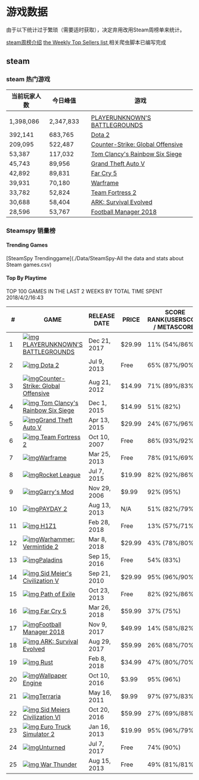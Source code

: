# 游戏数据

由于以下统计过于繁琐（需要适时获取），决定弃用改用Steam周榜单来统计。

[steam周榜介绍](http://store.steampowered.com/news/2559/)
[the Weekly Top Sellers list ](http://store.steampowered.com/feeds/weeklytopsellers.xml)
相关爬虫脚本已编写完成

## steam

### steam 热门游戏

| **当前玩家人数** | **今日峰值** |      | **游戏**                                                     |
| ---------------- | ------------ | :--- | ------------------------------------------------------------ |
|                  |              |      |                                                              |
| 1,398,086        | 2,347,833    |      | [PLAYERUNKNOWN'S BATTLEGROUNDS](http://store.steampowered.com/app/578080/PLAYERUNKNOWNS_BATTLEGROUNDS/) |
| 392,141          | 683,765      |      | [Dota 2](http://store.steampowered.com/app/570/Dota_2/)      |
| 209,095          | 522,487      |      | [Counter-Strike: Global Offensive](http://store.steampowered.com/app/730/CounterStrike_Global_Offensive/) |
| 53,387           | 117,032      |      | [Tom Clancy's Rainbow Six Siege](http://store.steampowered.com/app/359550/Tom_Clancys_Rainbow_Six_Siege/) |
| 45,743           | 89,956       |      | [Grand Theft Auto V](http://store.steampowered.com/app/271590/Grand_Theft_Auto_V/) |
| 42,892           | 89,831       |      | [Far Cry 5](http://store.steampowered.com/app/552520/Far_Cry_5/) |
| 39,931           | 70,180       |      | [Warframe](http://store.steampowered.com/app/230410/Warframe/) |
| 33,782           | 52,824       |      | [Team Fortress 2](http://store.steampowered.com/app/440/Team_Fortress_2/) |
| 30,688           | 58,404       |      | [ARK: Survival Evolved](http://store.steampowered.com/app/346110/ARK_Survival_Evolved/) |
| 28,596           | 53,767       |      | [Football Manager 2018](http://store.steampowered.com/app/624090/Football_Manager_2018/) |

### Steamspy 销量榜

#### Trending Games

[SteamSpy Trendinggame](./Data/SteamSpy-All the data and stats about Steam games.csv)

#### Top By Playtime

TOP 100 GAMES IN THE LAST 2 WEEKS BY TOTAL TIME SPENT  2018/4/2/16:43

| #    | GAME                                                         | RELEASE DATE | PRICE  | SCORE RANK(USERSCORE / METASCORE) | OWNERS               | PLAYERS             | PLAYTIME (MEDIAN) |
| ---- | ------------------------------------------------------------ | ------------ | ------ | --------------------------------- | -------------------- | ------------------- | ----------------- |
| 1    | [![img](http://cdn.akamai.steamstatic.com/steam/apps/578080/capsule_184x69.jpg)PLAYERUNKNOWN'S BATTLEGROUNDS](http://steamspy.com/app/578080) | Dec 21, 2017 | $29.99 | 11% (54%/86%)                     | 33,056,843 ±175,236  | 19,994,477 ±138,149 | 19:53 (12:21)     |
| 2    | [![img](http://cdn.akamai.steamstatic.com/steam/apps/570/capsule_184x69.jpg) Dota 2](http://steamspy.com/app/570) | Jul 9, 2013  | Free   | 65% (87%/90%)                     | 121,661,720 ±303,147 | 8,257,459 ±89,843   | 18:16 (09:24)     |
| 3    | [![img](http://cdn.akamai.steamstatic.com/steam/apps/730/capsule_184x69.jpg)Counter-Strike: Global Offensive](http://steamspy.com/app/730) | Aug 21, 2012 | $14.99 | 71% (89%/83%)                     | 41,408,043 ±194,391  | 9,744,841 ±97,454   | 12:00 (04:11)     |
| 4    | [![img](http://cdn.akamai.steamstatic.com/steam/apps/359550/capsule_184x69.jpg) Tom Clancy's Rainbow Six Siege](http://steamspy.com/app/359550) | Dec 1, 2015  | $14.99 | 51% (82%)                         | 4,894,492 ±69,402    | 1,991,917 ±44,402   | 13:22 (06:00)     |
| 5    | [![img](http://cdn.akamai.steamstatic.com/steam/apps/271590/capsule_184x69.jpg)Grand Theft Auto V](http://steamspy.com/app/271590) | Apr 13, 2015 | $29.99 | 24% (67%/96%)                     | 10,077,217 ±99,069   | 1,868,055 ±43,005   | 08:24 (02:39)     |
| 6    | [![img](http://cdn.akamai.steamstatic.com/steam/apps/440/capsule_184x69.jpg) Team Fortress 2](http://steamspy.com/app/440) | Oct 10, 2007 | Free   | 86% (93%/92%)                     | 44,600,408 ±201,053  | 1,394,939 ±37,179   | 09:51 (02:40)     |
| 7    | [![img](http://cdn.akamai.steamstatic.com/steam/apps/230410/capsule_184x69.jpg)Warframe](http://steamspy.com/app/230410) | Mar 25, 2013 | Free   | 78% (91%/69%)                     | 21,642,074 ±143,485  | 1,027,768 ±31,925   | 17:19 (04:16)     |
| 8    | [![img](http://cdn.akamai.steamstatic.com/steam/apps/252950/capsule_184x69.jpg)Rocket League](http://steamspy.com/app/252950) | Jul 7, 2015  | $19.99 | 82% (92%/86%)                     | 6,924,321 ±82,381    | 1,330,282 ±36,310   | 08:11 (03:35)     |
| 9    | [![img](http://cdn.akamai.steamstatic.com/steam/apps/4000/capsule_184x69.jpg)Garry's Mod](http://steamspy.com/app/4000) | Nov 29, 2006 | $9.99  | 92% (95%)                         | 14,904,195 ±119,896  | 985,702 ±31,266     | 08:41 (01:55)     |
| 10   | [![img](http://cdn.akamai.steamstatic.com/steam/apps/218620/capsule_184x69.jpg)PAYDAY 2](http://steamspy.com/app/218620) | Aug 13, 2013 | N/A    | 51% (82%/79%)                     | 16,041,543 ±124,243  | 784,978 ±27,907     | 14:08 (09:09)     |
| 11   | [![img](http://cdn.akamai.steamstatic.com/steam/apps/433850/capsule_184x69.jpg) H1Z1](http://steamspy.com/app/433850) | Feb 28, 2018 | Free   | 13% (57%/71%)                     | 12,015,123 ±107,965  | 1,849,359 ±42,790   | 02:17 (00:24)     |
| 12   | [![img](http://cdn.akamai.steamstatic.com/steam/apps/552500/capsule_184x69.jpg)Warhammer: Vermintide 2](http://steamspy.com/app/552500) | Mar 8, 2018  | $29.99 | 43% (78%/80%)                     | 832,238 ±28,733      | 649,950 ±25,397     | 14:45 (08:03)     |
| 13   | [![img](http://cdn.akamai.steamstatic.com/steam/apps/444090/capsule_184x69.jpg)Paladins](http://steamspy.com/app/444090) | Sep 15, 2016 | Free   | 54% (83%)                         | 16,967,261 ±127,657  | 890,663 ±29,723     | 06:39 (01:39)     |
| 14   | [![img](http://cdn.akamai.steamstatic.com/steam/apps/8930/capsule_184x69.jpg) Sid Meier's Civilization V](http://steamspy.com/app/8930) | Sep 21, 2010 | $29.99 | 95% (96%/90%)                     | 10,645,631 ±101,767  | 610,740 ±24,620     | 14:10 (05:40)     |
| 15   | [![img](http://cdn.akamai.steamstatic.com/steam/apps/238960/capsule_184x69.jpg) Path of Exile](http://steamspy.com/app/238960) | Oct 23, 2013 | Free   | 82% (92%/86%)                     | 9,255,885 ±95,024    | 430,271 ±20,668     | 25:57 (08:00)     |
| 16   | [![img](http://cdn.akamai.steamstatic.com/steam/apps/552520/capsule_184x69.jpg) Far Cry 5](http://steamspy.com/app/552520) | Mar 26, 2018 | $59.99 | 37% (75%)                         | 542,967 ±23,215      | 504,796 ±22,385     | 12:49 (10:15)     |
| 17   | [![img](http://cdn.akamai.steamstatic.com/steam/apps/624090/capsule_184x69.jpg)Football Manager 2018](http://steamspy.com/app/624090) | Nov 9, 2017  | $49.99 | 14% (58%/82%)                     | 721,879 ±26,763      | 385,088 ±19,554     | 31:02 (17:08)     |
| 18   | [![img](http://cdn.akamai.steamstatic.com/steam/apps/346110/capsule_184x69.jpg) ARK: Survival Evolved](http://steamspy.com/app/346110) | Aug 29, 2017 | $59.99 | 26% (68%/70%)                     | 5,806,188 ±75,521    | 506,873 ±22,431     | 20:26 (06:24)     |
| 19   | [![img](http://cdn.akamai.steamstatic.com/steam/apps/252490/capsule_184x69.jpg) Rust](http://steamspy.com/app/252490) | Feb 8, 2018  | $34.99 | 47% (80%/70%)                     | 6,640,763 ±80,700    | 523,751 ±22,801     | 16:07 (04:28)     |
| 20   | [![img](http://cdn.akamai.steamstatic.com/steam/apps/431960/capsule_184x69.jpg)Wallpaper Engine](http://steamspy.com/app/431960) | Oct 10, 2016 | $3.99  | 95% (96%)                         | 4,545,498 ±66,905    | 1,352,873 ±36,616   | 02:20 (00:13)     |
| 21   | [![img](http://cdn.akamai.steamstatic.com/steam/apps/105600/capsule_184x69.jpg)Terraria](http://steamspy.com/app/105600) | May 16, 2011 | $9.99  | 97% (97%/83%)                     | 9,744,841 ±97,454    | 632,033 ±25,045     | 09:42 (02:10)     |
| 22   | [![img](http://cdn.akamai.steamstatic.com/steam/apps/289070/capsule_184x69.jpg) Sid Meiers Civilization VI](http://steamspy.com/app/289070) | Oct 20, 2016 | $59.99 | 27% (69%/88%)                     | 3,070,061 ±55,065    | 460,912 ±21,391     | 16:50 (06:16)     |
| 23   | [![img](http://cdn.akamai.steamstatic.com/steam/apps/227300/capsule_184x69.jpg) Euro Truck Simulator 2](http://steamspy.com/app/227300) | Jan 16, 2013 | $19.99 | 95% (96%/79%)                     | 5,141,437 ±71,114    | 683,188 ±26,037     | 06:24 (02:02)     |
| 24   | [![img](http://cdn.akamai.steamstatic.com/steam/apps/304930/capsule_184x69.jpg)Unturned](http://steamspy.com/app/304930) | Jul 7, 2017  | Free   | 74% (90%)                         | 35,449,948 ±181,010  | 634,370 ±25,091     | 06:39 (01:07)     |
| 25   | [![img](http://cdn.akamai.steamstatic.com/steam/apps/236390/capsule_184x69.jpg) War Thunder](http://steamspy.com/app/236390) | Aug 15, 2013 | Free   | 49% (81%/81%)                     | 13,870,714 ±115,786  | 517,519 ±22,665     | 09:34 (02:49)     |

